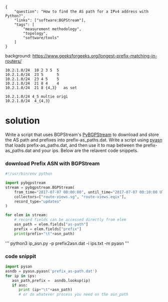 ~~~
{
    "question": "How to find the AS path for a IPv4 address with Python?",
    "links": ["software:BGPStream"],
    "tags": [
        "measurement methodology",
        "topology",
        "software/tools"
    ]
}
~~~
background: 	https://www.geeksforgeeks.org/longest-prefix-matching-in-routers/

~~~
10.2.1.0/24  10 2 3 5  5
10.2.1.0/24  23 5      5
10.2.1.0/24  23 4 5    5
10.2.1.0/24  21 8 4    4
10.2.1.0/24  21 8 {4,3}   as set

10.2.1.0/24 4_5 multie origi
10.2.1.0/24  4_{4,3}
~~~

# solution
Write a script that uses BGPStream's [PyBGPStream](https://bgpstream.caida.org/docs/tutorials/pybgpstream)
to download and store the AS path and prefixes into prefix-as_paths.dat.  Write a script using
[pyasn](https://pypi.org/project/pyasn/) that loads prefix-as_paths.dat, and then use it to map
between the prefix-as_paths.dat and your ips. Below are the relavent code snippets.

### download Prefix ASN with BGPStream
~~~python
#!/usr/bin/env python

import pybgpstream
stream = pybgpstream.BGPStream(
    from_time="2017-07-07 00:00:00", until_time="2017-07-07 00:10:00 UTC",
    collectors=["route-views.sg", "route-views.eqix"],
    record_type="updates"
)

for elem in stream:
    # record fields can be accessed directly from elem
    asn_path = elem.fields["as-path"]
    prefix = elem.fields["prefix"]
    print(prefix+"\t"+asn_path)
~~~

''' python3 ip_asn.py -p prefix2asn.dat -i ips.txt -m pyasn '''
### code snippit 
~~~python
import pysan
asndb = pyasn.pyasn('prefix_as-path.dat')
for ip in ips:
   asn_path,prefix =  asndb.lookup(ip)
   if asn:
      print (ip+"\t"+asn_path)
      # or do whatever process you need on the asn_path
~~~
